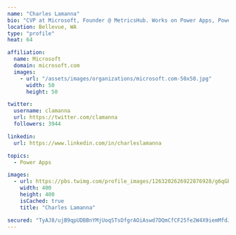 ```yaml
---
name: "Charles Lamanna"
bio: "CVP at Microsoft, Founder @ MetricsHub. Works on Power Apps, Power Automate, Power Virtual Agent, Common Data Service and Dynamics 365."
location: Bellevue, WA
type: "profile"
heat: 64

affiliation:
  name: Microsoft
  domain: microsoft.com
  images:
    - url: "/assets/images/organizations/microsoft.com-50x50.jpg"
      width: 50
      height: 50

twitter:
  username: clamanna
  url: https://twitter.com/clamanna
  followers: 3944

linkedin:
  url: https://www.linkedin.com/in/charleslamanna

topics:
  - Power Apps

images:
  - url: https://pbs.twimg.com/profile_images/1263202626922876928/g6qGbHZ-_400x400.jpg
    width: 400
    height: 400
    isCached: true
    title: "Charles Lamanna"

secured: "TyAJ8/ujB9qpUDBBnYMjUoqSTsDfgrAOiAswd7DQmCfCF25fe2W4X9iemMfdJZfbzFCRjhF3ErDfn07hDZrP5bzgb/+MQ+mZCqQeol384beqJKKn63rzg/9ImmZoRFKRQBwSqMz9/E0wnmbIjImWYBYyCQT0wJpOevmeM571tSUhTbNrtla+w8SN8AEpkpaHbD0HiZUfc3NjVYYWkRqhV9LcwwuOXeby4GZ+ZJL3fXaWsfNvhGAgJmMcrrZEK2kGStV9gFl7TGlUyDhWEhSFxoyFQUlwYbfwONpvUlc6eSENyRKYcZlIWakFsCk4eQGTKjE1HqMaMa0f/XPc+s6Z5u0TbBXE1gGw6EaswDFadObb/ocsxguRSjwiG5oOCncGySRS30q5qWJssm8GpygbC4SqmGx092d8j+J3iWV8yG8=;MPeb1xJ9rQZNcRwecUZ4vg=="
---
```


